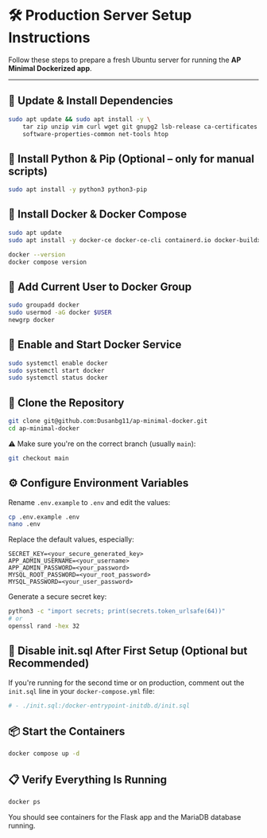 # 🛠️ Production Server Setup Instructions

Follow these steps to prepare a fresh Ubuntu server for running the **AP Minimal Dockerized app**.

---

## 🔧 Update & Install Dependencies
```bash
sudo apt update && sudo apt install -y \
    tar zip unzip vim curl wget git gnupg2 lsb-release ca-certificates \
    software-properties-common net-tools htop
```

## 🐍 Install Python & Pip (Optional – only for manual scripts)
```bash
sudo apt install -y python3 python3-pip
```

## 🐳 Install Docker & Docker Compose
```bash
sudo apt update
sudo apt install -y docker-ce docker-ce-cli containerd.io docker-buildx-plugin docker-compose-plugin

docker --version
docker compose version
```

## 👥 Add Current User to Docker Group
```bash
sudo groupadd docker
sudo usermod -aG docker $USER
newgrp docker
```

## 🚀 Enable and Start Docker Service
```bash
sudo systemctl enable docker
sudo systemctl start docker
sudo systemctl status docker
```

## 🔐 Clone the Repository
```bash
git clone git@github.com:Dusanbg11/ap-minimal-docker.git
cd ap-minimal-docker
```

⚠️ Make sure you're on the correct branch (usually `main`):
```bash
git checkout main
```

## ⚙️ Configure Environment Variables
Rename `.env.example` to `.env` and edit the values:
```bash
cp .env.example .env
nano .env
```

Replace the default values, especially:
```
SECRET_KEY=<your_secure_generated_key>
APP_ADMIN_USERNAME=<your_username>
APP_ADMIN_PASSWORD=<your_password>
MYSQL_ROOT_PASSWORD=<your_root_password>
MYSQL_PASSWORD=<your_user_password>
```

Generate a secure secret key:
```bash
python3 -c "import secrets; print(secrets.token_urlsafe(64))"
# or
openssl rand -hex 32
```

## 🧽 Disable init.sql After First Setup (Optional but Recommended)
If you're running for the second time or on production, comment out the `init.sql` line in your `docker-compose.yml` file:
```yaml
# - ./init.sql:/docker-entrypoint-initdb.d/init.sql
```

## 📦 Start the Containers
```bash
docker compose up -d
```

## 📋 Verify Everything Is Running
```bash
docker ps
```

You should see containers for the Flask app and the MariaDB database running.
